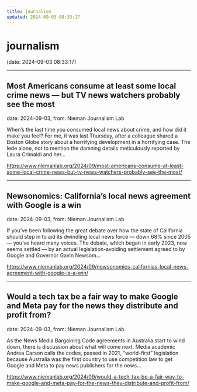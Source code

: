 ```yaml
---
title: journalism
updated: 2024-09-03 08:33:17
---
```


# journalism

(date: 2024-09-03 08:33:17)

---

## Most Americans consume at least some local crime news — but TV news watchers probably see the most

date: 2024-09-03, from: Nieman Journalism Lab

When’s the last time you consumed local news about crime, and how did it make you feel? For me, it was last Thursday, after a colleague shared a Boston Globe story about a horrifying development in a horrifying case. The lede alone, not to mention the damning details meticulously reported by Laura Crimaldi and her... 

<https://www.niemanlab.org/2024/09/most-americans-consume-at-least-some-local-crime-news-but-tv-news-watchers-probably-see-the-most/>

---

## Newsonomics: California’s local news agreement with Google is a win

date: 2024-09-03, from: Nieman Journalism Lab

If you’ve been following the great debate over how the state of California should step in to aid its dwindling local news force — down 68% since 2005 — you’ve heard many voices. The debate, which began in early 2023, now seems settled — by an actual legislation-avoiding settlement agreed to by Google and Governor Gavin Newsom... 

<https://www.niemanlab.org/2024/09/newsonomics-californias-local-news-agreement-with-google-is-a-win/>

---

## Would a tech tax be a fair way to make Google and Meta pay for the news they distribute and profit from?

date: 2024-09-03, from: Nieman Journalism Lab

As the News Media Bargaining Code agreements in Australia start to wind down, there is discussion about what will come next. Media academic Andrea Carson calls the codes, passed in 2021, &#8220;world-first&#8221; legislation because Australia was the first country to use competition law to get Google and Meta to pay news publishers for the news... 

<https://www.niemanlab.org/2024/09/would-a-tech-tax-be-a-fair-way-to-make-google-and-meta-pay-for-the-news-they-distribute-and-profit-from/>


